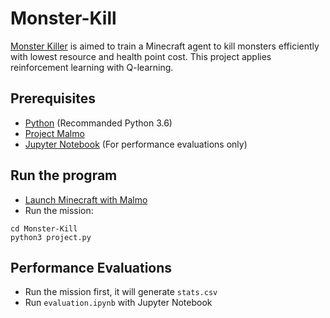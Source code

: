 # Monster-Kill
[Monster Killer](https://zhoupeng1998.github.io/Monster-Kill/index.html) is aimed to train a Minecraft agent to kill monsters efficiently with lowest resource and health point cost. This project applies reinforcement learning with Q-learning.

## Prerequisites
- [Python](https://www.python.org) (Recommanded Python 3.6)
- [Project Malmo](https://github.com/Microsoft/malmo)
- [Jupyter Notebook]() (For performance evaluations only)
 
## Run the program
- [Launch Minecraft with Malmo](https://github.com/Microsoft/malmo#launching-minecraft-with-our-mod)
- Run the mission:

`cd Monster-Kill`  
`python3 project.py`

## Performance Evaluations
- Run the mission first, it will generate `stats.csv`
- Run `evaluation.ipynb` with Jupyter Notebook
